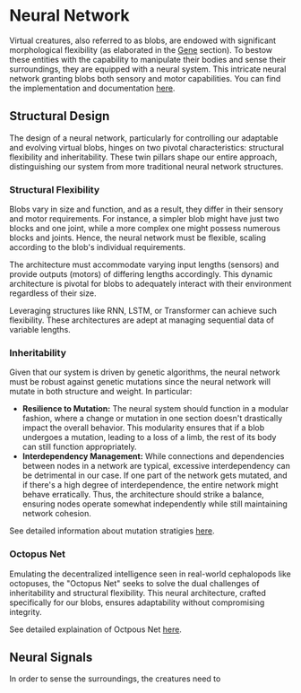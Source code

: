 # Neural Network

Virtual creatures, also referred to as blobs, are endowed with significant morphological flexibility (as elaborated in the [Gene](Gene.md) section). To bestow these entities with the capability to manipulate their bodies and sense their surroundings, they are equipped with a neural system. This intricate neural network granting blobs both sensory and motor capabilities. You can find the implementation and documentation [here](https://evosim.kaiyuanlou.com/evosim/brain/index.html).
## Structural Design

The design of a neural network, particularly for controlling our adaptable and evolving virtual blobs, hinges on two pivotal characteristics: structural flexibility and inheritability. These twin pillars shape our entire approach, distinguishing our system from more traditional neural network structures.
### Structural Flexibility

Blobs vary in size and function, and as a result, they differ in their sensory and motor requirements. For instance, a simpler blob might have just two blocks and one joint, while a more complex one might possess numerous blocks and joints. Hence, the neural network must be flexible, scaling according to the blob's individual requirements.

The architecture must accommodate varying input lengths (sensors) and provide outputs (motors) of differing lengths accordingly. This dynamic architecture is pivotal for blobs to adequately interact with their environment regardless of their size.

Leveraging structures like RNN, LSTM, or Transformer can achieve such flexibility. These architectures are adept at managing sequential data of variable lengths.
### Inheritability

Given that our system is driven by genetic algorithms, the neural network must be robust against genetic mutations since the neural network will mutate in both structure and weight. In particular:

- **Resilience to Mutation:** The neural system should function in a modular fashion, where a change or mutation in one section doesn't drastically impact the overall behavior. This modularity ensures that if a blob undergoes a mutation, leading to a loss of a limb, the rest of its body can still function appropriately.
- **Interdependency Management:** While connections and dependencies between nodes in a network are typical, excessive interdependency can be detrimental in our case. If one part of the network gets mutated, and if there's a high degree of interdependence, the entire network might behave erratically. Thus, the architecture should strike a balance, ensuring nodes operate somewhat independently while still maintaining network cohesion.

See detailed information about mutation stratigies [here](Mutation.md).

### Octopus Net

Emulating the decentralized intelligence seen in real-world cephalopods like octopuses, the "Octopus Net" seeks to solve the dual challenges of inheritability and structural flexibility. This neural architecture, crafted specifically for our blobs, ensures adaptability without compromising integrity. 

See detailed explaination of Octpous Net [here](OctopusNet.md).

## Neural Signals

In order to sense the surroundings, the creatures need to 



